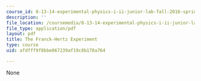 ```yaml
---
course_id: 8-13-14-experimental-physics-i-ii-junior-lab-fall-2016-spring-2017
description: ''
file_location: /coursemedia/8-13-14-experimental-physics-i-ii-junior-lab-fall-2016-spring-2017/afdfff9f8bbe067239af19c8b178a764_MIT8_13-14F16-S17exp7.pdf
file_type: application/pdf
layout: pdf
title: The Franck-Hertz Experiment
type: course
uid: afdfff9f8bbe067239af19c8b178a764

---
```

None